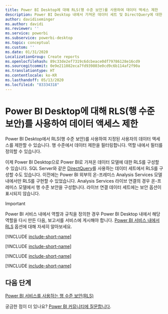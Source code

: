```yaml
---
title: Power BI Desktop에 대해 RLS(행 수준 보안)를 사용하여 데이터 액세스 제한
description: Power BI Desktop 내에서 가져온 데이터 세트 및 DirectQuery에 대한 행 수준 보안을 구성하는 방법입니다.
author: davidiseminger
ms.author: davidi
ms.reviewer: ''
ms.service: powerbi
ms.subservice: powerbi-desktop
ms.topic: conceptual
ms.custom: ''
ms.date: 01/31/2020
LocalizationGroup: Create reports
ms.openlocfilehash: 89c33de2ef7319c6dcbeace0df79786128e16cd9
ms.sourcegitcommit: 0e9e211082eca7fd939803e0cd9c6b114af2f90a
ms.translationtype: HT
ms.contentlocale: ko-KR
ms.lasthandoff: 05/13/2020
ms.locfileid: "83334318"
---
```

# <a name="restrict-data-access-with-row-level-security-rls-for-power-bi-desktop"></a>Power BI Desktop에 대해 RLS(행 수준 보안)를 사용하여 데이터 액세스 제한

Power BI Desktop에서 RLS(행 수준 보안)를 사용하여 지정된 사용자의 데이터 액세스를 제한할 수 있습니다. 행 수준에서 데이터 제한을 필터링합니다. 역할 내에서 필터를 정의할 수 있습니다.

이제 Power BI Desktop으로 Power BI로 가져온 데이터 모델에 대한 RLS를 구성할 수 있습니다. SQL Server와 같은 [DirectQuery](../connect-data/desktop-use-directquery.md)를 사용하는 데이터 세트에서 RLS를 구성할 수도 있습니다. 이전에는 Power BI 외부의 온-프레미스 Analysis Services 모델 내에서만 RLS를 구현할 수 있었습니다. Analysis Services 라이브 연결의 경우 온-프레미스 모델에서 행 수준 보안을 구성합니다. 라이브 연결 데이터 세트에는 보안 옵션이 표시되지 않습니다.

> [!IMPORTANT]
> Power BI 서비스 내에서 역할과 규칙을 정의한 경우 Power BI Desktop 내에서 해당 역할을 다시 만든 다음, 보고서를 서비스에 게시해야 합니다. [Power BI 서비스 내에서 RLS](../admin/service-admin-rls.md) 옵션에 대해 자세히 알아보세요.

[!INCLUDE [include-short-name](../includes/rls-desktop-define-roles.md)]

[!INCLUDE [include-short-name](../includes/rls-desktop-view-as-roles.md)]

[!INCLUDE [include-short-name](../includes/rls-limitations.md)]

[!INCLUDE [include-short-name](../includes/rls-faq.md)]

## <a name="next-steps"></a>다음 단계

[Power BI 서비스를 사용하는 행 수준 보안(RLS)](../admin/service-admin-rls.md)  

궁금한 점이 더 있나요? [Power BI 커뮤니티에 질문합니다](https://community.powerbi.com/).